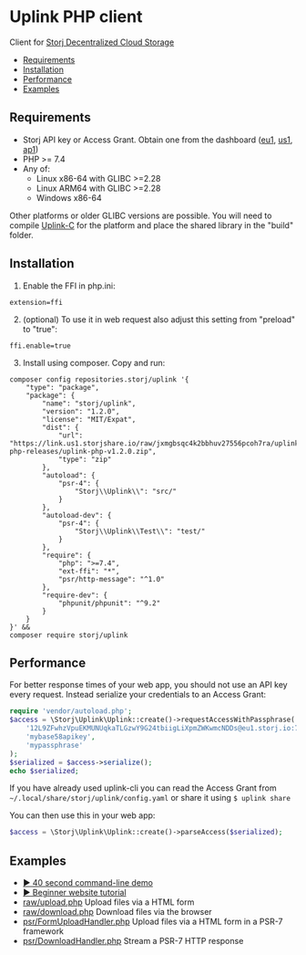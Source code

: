 Uplink PHP client
=============

Client for [Storj Decentralized Cloud Storage](https://storj.io/)

- [Requirements](#Requirements)
- [Installation](#Installation)
- [Performance](#Performance)
- [Examples](#Examples)

Requirements
----------

- Storj API key or Access Grant. Obtain one from the dashboard ([eu1](https://eu1.storj.io/access-grants), [us1](https://us1.storj.io/access-grants), [ap1](https://ap1.storj.io/access-grants))
- PHP >= 7.4
- Any of:
  - Linux x86-64 with GLIBC >=2.28
  - Linux ARM64 with GLIBC >=2.28
  - Windows x86-64

Other platforms or older GLIBC versions are possible. You will need to compile [Uplink-C](https://github.com/storj/uplink-c) for the platform and place the shared library in the "build" folder.

Installation
---------

1. Enable the FFI in php.ini:

```
extension=ffi
```

2. (optional) To use it in web request also adjust this setting from "preload" to "true":

```
ffi.enable=true
```

3. Install using composer. Copy and run:

```
composer config repositories.storj/uplink '{
    "type": "package",
    "package": {
        "name": "storj/uplink",
        "version": "1.2.0",
        "license": "MIT/Expat",
        "dist": {
            "url": "https://link.us1.storjshare.io/raw/jxmgbsqc4k2bbhuv27556pcoh7ra/uplink-php-releases/uplink-php-v1.2.0.zip",
            "type": "zip"
        },
        "autoload": {
            "psr-4": {
                "Storj\\Uplink\\": "src/"
            }
        },
        "autoload-dev": {
            "psr-4": {
                "Storj\\Uplink\\Test\\": "test/"
            }
        },
        "require": {
            "php": ">=7.4",
            "ext-ffi": "*",
            "psr/http-message": "^1.0"
        },
        "require-dev": {
            "phpunit/phpunit": "^9.2"
        }
    }
}' &&
composer require storj/uplink
```

Performance
----

For better response times of your web app, you should not use an API key every request. Instead serialize your credentials to an Access Grant:

```php
require 'vendor/autoload.php';
$access = \Storj\Uplink\Uplink::create()->requestAccessWithPassphrase(
    '12L9ZFwhzVpuEKMUNUqkaTLGzwY9G24tbiigLiXpmZWKwmcNDDs@eu1.storj.io:7777',
    'mybase58apikey',
    'mypassphrase'
);
$serialized = $access->serialize();
echo $serialized;
```

If you have already used uplink-cli you can read the Access Grant from `~/.local/share/storj/uplink/config.yaml`
or share it using `$ uplink share`

You can then use this in your web app:

```php
$access = \Storj\Uplink\Uplink::create()->parseAccess($serialized);
```

Examples
------

- [▶ 40 second command-line demo](https://www.youtube.com/watch?v=QOjM5ERd8yo)
- [▶ Beginner website tutorial](https://www.youtube.com/watch?v=QOjM5ERd8yo&feature=youtu.be)
- [raw/upload.php](examples/raw/upload.php) Upload files via a HTML form
- [raw/download.php](examples/raw/download.php) Download files via the browser
- [psr/FormUploadHandler.php](examples/psr/FormUploadHandler.php) Upload files via a HTML form in a PSR-7 framework
- [psr/DownloadHandler.php](examples/psr/DownloadHandler.php) Stream a PSR-7 HTTP response
